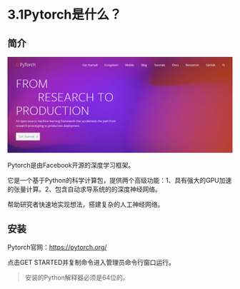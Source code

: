 # 3.1Pytorch是什么？

## 简介

![image-20200624133048814](image-20200624133048814.png)

Pytorch是由Facebook开源的深度学习框架。

它是一个基于Python的科学计算包，提供两个高级功能：1、具有强大的GPU加速的张量计算。2、包含自动求导系统的的深度神经网络。

帮助研究者快速地实现想法，搭建复杂的人工神经网络。

## 安装

Pytorch官网：https://pytorch.org/

点击GET STARTED并复制命令进入管理员命令行窗口运行。

> 安装的Python解释器必须是64位的。